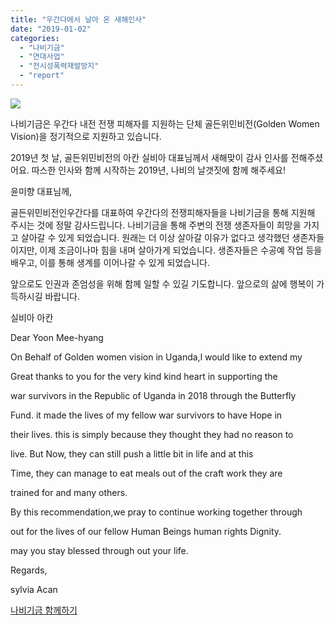 ```yaml
---
title: "우간다에서 날아 온 새해인사"
date: "2019-01-02"
categories: 
  - "나비기금"
  - "연대사업"
  - "전시성폭력재발방지"
  - "report"
---
```


![](https://r2.womenandwar.net/2019/01/ukanda-pyeonghwahaengjin-2-koldeunumeonbijyeon-seutaepeu-ochollawangachollijokdaepyo-kinyeomsajin-1.jpg)

나비기금은 우간다 내전 전쟁 피해자를 지원하는 단체 골든위민비전(Golden Women Vision)을 정기적으로 지원하고 있습니다.

2019년 첫 날, 골든위민비전의 아칸 실비아 대표님께서 새해맞이 감사 인사를 전해주셨어요. 따스한 인사와 함께 시작하는 2019년, 나비의 날갯짓에 함께 해주세요!

윤미향 대표님께,

골든위민비전인우간다를 대표하여 우간다의 전쟁피해자들을 나비기금을 통해 지원해 주시는 것에 정말 감사드립니다. 나비기금을 통해 주변의 전쟁 생존자들이 희망을 가지고 살아갈 수 있게 되었습니다. 원래는 더 이상 살아갈 이유가 없다고 생각했던 생존자들이지만, 이제 조금이나마 힘을 내며 살아가게 되었습니다. 생존자들은 수공예 작업 등을 배우고, 이를 통해 생계를 이어나갈 수 있게 되었습니다.

앞으로도 인권과 존엄성을 위해 함께 일할 수 있길 기도합니다. 앞으로의 삶에 행복이 가득하시길 바랍니다.

실비아 아칸

Dear Yoon Mee-hyang

On Behalf of Golden women vision in Uganda,l would like to extend my

Great thanks to you for the very kind kind heart in supporting the

war survivors in the Republic of Uganda in 2018 through the Butterfly

Fund. it made the lives of my fellow war survivors to have Hope in

their lives. this is simply because they thought they had no reason to

live. But Now, they can still push a little bit in life and at this

Time, they can manage to eat meals out of the craft work they are

trained for and many others.

By this recommendation,we pray to continue working together through

out for the lives of our fellow Human Beings human rights Dignity.

may you stay blessed through out your life.

Regards,

sylvia Acan

[나비기금 함께하기](http://womenandwar.net/kr/support/)
